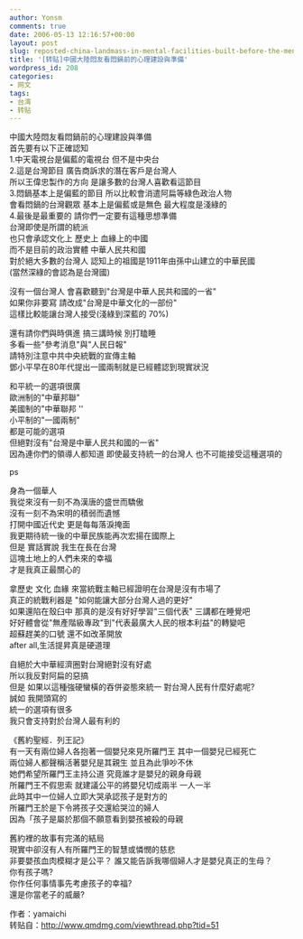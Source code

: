 ```yaml
---
author: Yonsm
comments: true
date: 2006-05-13 12:16:57+00:00
layout: post
slug: reposted-china-landmass-in-mental-facilities-built-before-the-men-guo-men-friends-stub-guideline-%e5%82%99
title: '[转贴]中國大陸悶友看悶鍋前的心理建設與準備'
wordpress_id: 208
categories:
- 网文
tags:
- 台湾
- 转贴
---
```


中國大陸悶友看悶鍋前的心理建設與準備  
首先要有以下正確認知<!-- more -->  
1.中天電視台是偏藍的電視台 但不是中央台  
2.這是台灣節目 廣告商訴求的潛在客戶是台灣人   
 所以王偉忠製作的方向 是讓多數的台灣人喜歡看這節目  
3.悶鍋基本上是偏藍的節目 所以比較會消遣阿扁等綠色政治人物  
 會看悶鍋的台灣觀眾 基本上是偏藍或是無色 最大程度是淺綠的  
4.最後是最重要的 請你們一定要有這種思想準備  
台灣即使是所謂的統派   
也只會承認文化上 歷史上 血緣上的中國  
而不是目前的政治實體 中華人民共和國  
對於絕大多數的台灣人 認知上的祖國是1911年由孫中山建立的中華民國  
(當然深綠的會認為是台灣國)  
  
沒有一個台灣人 會喜歡聽到"台灣是中華人民共和國的一省"  
如果你非要寫 請改成"台灣是中華文化的一部份"  
這樣比較能讓台灣人接受(淺綠到深藍的 70%)  
  
還有請你們與時俱進 搞三講時候 別打瞌睡  
多看一些"參考消息"與"人民日報"  
請特別注意中共中央統戰的宣傳主軸  
鄧小平早在80年代提出一國兩制就是已經體認到現實狀況  
  
和平統一的選項很廣   
歐洲制的"中華邦聯"   
美國制的"中華聯邦 ''  
小平制的"一國兩制"  
都是可能的選項  
但絕對沒有"台灣是中華人民共和國的一省"  
因為連你們的領導人都知道 即使最支持統一的台灣人 也不可能接受這種選項的  
  
ps  
  
身為一個華人  
我從來沒有一刻不為漢唐的盛世而驕傲  
沒有一刻不為宋明的積弱而遺憾  
打開中國近代史 更是每每落淚掩面  
我更期待統一後的中華民族能再次宏揚在國際上  
但是 實話實說 我生在長在台灣  
這塊土地上的人們未來的幸福  
才是我真正最關心的  
  
拿歷史 文化 血緣 來當統戰主軸已經證明在台灣是沒有市場了  
真正的統戰利器是 "如何能讓大部分台灣人過的更好"  
如果還陷在殼臼中 那真的是沒有好好學習"三個代表" 三講都在睡覺吧  
好好體會從"無產階級專政"到"代表最廣大人民的根本利益"的轉變吧  
超蘇趕美的口號 還不如改革開放  
after all,生活提昇真是硬道理  
  
自絕於大中華經濟圈對台灣絕對沒有好處  
所以我反對阿扁的惡搞  
但是 如果以這種強硬蠻橫的吞併姿態來統一 對台灣人民有什麼好處呢?  
誠如 我開頭寫的  
統一的選項有很多  
我只會支持對於台灣人最有利的  
  
《舊約聖經．列王記》  
有一天有兩位婦人各抱著一個嬰兒來見所羅門王 其中一個嬰兒已經死亡   
兩位婦人都聲稱活著嬰兒是其親生 並且為此爭吵不休  
她們希望所羅門王主持公道 究竟誰才是嬰兒的親身母親  
所羅門王不假思索 就建議公平的將嬰兒切成兩半 一人一半  
此時其中一位婦人立即大哭承認孩子是對方的  
所羅門王於是下令將孩子交還給哭泣的婦人  
因為「孩子是屬於那個不願意看到嬰孩被殺的母親  
  
舊約裡的故事有完滿的結局  
現實中卻沒有人有所羅門王的智慧或憐憫的慈悲  
非要嬰孩血肉模糊才是公平？ 誰又能告訴我哪個婦人才是嬰兒真正的生母？  
你有孩子嗎?  
你作任何事情事先考慮孩子的幸福?  
還是你當老子的威嚴?  
  
  
作者：yamaichi   
转贴自：http://www.qmdmg.com/viewthread.php?tid=51
